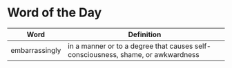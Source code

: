 # Word of the Day

|Word|Definition|
|---|---|
|embarrassingly|in a manner or to a degree that causes self-consciousness, shame, or awkwardness|